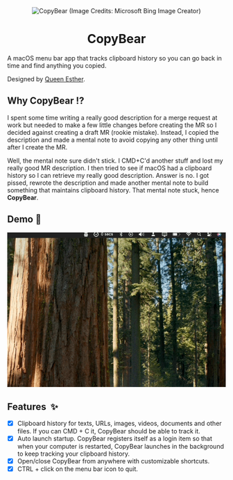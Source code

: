 <div align="center">
<img width="120" height="120" alt="CopyBear (Image Credits: Microsoft Bing Image Creator)" src="https://github.com/user-attachments/assets/20a7118c-bca9-41fc-b13e-764228e885c9">
<h1>CopyBear</h1>
</div>
A macOS menu bar app that tracks clipboard history so you can go back in time and find anything you copied.

Designed by [Queen Esther](https://www.behance.net/queeneopuruic1).

## Why CopyBear ⁉️
I spent some time writing a really good description for a merge request at work but needed to make a few little changes before creating the MR so I decided against creating a draft MR (rookie mistake). Instead, I copied the description and made a mental note to avoid copying any other thing until after I create the MR.

Well, the mental note sure didn't stick. I CMD+C'd another stuff and lost my really good MR description. I then tried to see if macOS had a clipboard history so I can retrieve my really good description. Answer is no. I got pissed, rewrote the description and made another mental note to build something that maintains clipboard history. That mental note stuck, hence **CopyBear**.

## Demo 📸
<img src="https://raw.githubusercontent.com/Crazelu/copybear/main/Screenshots/demo.gif" alt="CopyBear demo">

## Features  ✨
- [x] Clipboard history for texts, URLs, images, videos, documents and other files. If you can CMD + C it, CopyBear should be able to track it.
- [x] Auto launch startup. CopyBear registers itself as a login item so that when your computer is restarted, CopyBear launches in the background to keep tracking your clipboard history.
- [x] Open/close CopyBear from anywhere with customizable shortcuts.
- [x] CTRL + click on the menu bar icon to quit.
